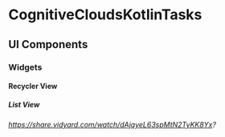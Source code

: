 # CognitiveCloudsKotlinTasks
## UI Components
### Widgets
#### Recycler View
##### List View
###### https://share.vidyard.com/watch/dAjqyeL63spMtN2TyKK8Yx?
